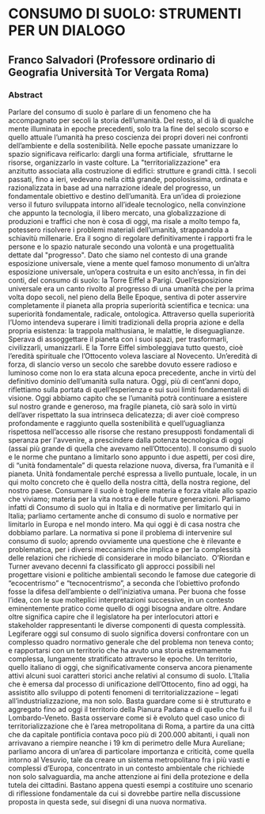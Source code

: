 # CONSUMO DI SUOLO: STRUMENTI PER UN DIALOGO
## Franco Salvadori  (Professore ordinario di Geografia Università Tor Vergata Roma)

### 

### Abstract


Parlare del consumo di suolo è parlare di un fenomeno che ha accompagnato per secoli la storia dell’umanità. Del resto, al di là di qualche mente illuminata in epoche precedenti, solo tra la fine del secolo scorso e quello attuale l’umanità ha preso coscienza dei propri doveri nei confronti dell’ambiente e della sostenibilità. Nelle epoche passate umanizzare lo spazio significava reificarlo: dargli una forma artificiale,  sfruttarne le risorse, organizzarlo in vaste colture. La "territorializzazione" era anzitutto associata alla costruzione di edifici: strutture e grandi città. I secoli passati, fino a ieri, vedevano nella città grande, popolosissima, ordinata e razionalizzata in base ad una narrazione ideale del progresso, un fondamentale obiettivo e destino dell’umanità. Era un’idea di proiezione verso il futuro sviluppata intorno all’ideale tecnologico, nella convinzione che appunto la tecnologia, il libero mercato, una globalizzazione di produzioni e traffici che non è cosa di oggi, ma risale a molto tempo fa, potessero risolvere i problemi materiali dell’umanità, strappandola a schiavitù millenarie. Era il sogno di regolare definitivamente i rapporti fra le persone e lo spazio naturale secondo una volontà e una progettualità dettate dal "progresso".
Dato che siamo nel contesto di una grande esposizione universale, viene a mente quel famoso monumento di un’altra esposizione universale, un’opera costruita e un esito anch’essa, in fin dei conti, del consumo di suolo: la Torre Eiffel a Parigi. Quell’esposizione universale era un canto rivolto al progresso di una umanità che per la prima volta dopo secoli, nel pieno della Belle Epoque, sentiva di poter asservire completamente il pianeta alla propria superiorità scientifica e tecnica: una superiorità fondamentale, radicale, ontologica. Attraverso quella superiorità l’Uomo intendeva superare i limiti tradizionali della propria azione e della propria esistenza: la trappola malthusiana, le malattie, le diseguaglianze. Sperava di assoggettare il pianeta con i suoi spazi, per trasformarli, civilizzarli, umanizzarli. E la Torre Eiffel simboleggiava tutto questo, cioè l’eredità spirituale che l’Ottocento voleva lasciare al Novecento. Un’eredità di forza, di slancio verso un secolo che sarebbe dovuto essere radioso e luminoso come non lo era stata alcuna epoca precedente, anche in virtù del definitivo dominio dell’umanità sulla natura. Oggi, più di cent’anni dopo, riflettiamo sulla portata di quell’esperienza e sui suoi limiti fondamentali di visione. Oggi abbiamo capito che se l’umanità potrà continuare a esistere sul nostro grande e generoso, ma fragile pianeta, ciò sarà solo in virtù dell’aver rispettato la sua intrinseca delicatezza; di aver cioè compreso profondamente e raggiunto quella sostenibilità e quell’uguaglianza rispettosa nell’accesso alle risorse che restano presupposti fondamentali di speranza per l'avvenire, a prescindere dalla potenza tecnologica di oggi (assai più grande di quella che avevamo nell’Ottocento).
Il consumo di suolo e le norme che puntano a limitarlo sono appunto i due aspetti, per così dire, di “unità fondamentale” di questa relazione nuova, diversa, fra l’umanità e il pianeta. Unità fondamentale perché espressa a livello puntuale, locale, in un qui molto concreto che è quello della nostra città, della nostra regione, del nostro paese. Consumare il suolo è togliere materia e forza vitale allo spazio che viviamo; materia per la vita nostra e delle future generazioni. Parliamo infatti di Consumo di suolo qui in Italia e di normative per limitarlo qui in Italia; parliamo certamente anche di consumo di suolo e normative per limitarlo in Europa e nel mondo intero. Ma qui oggi è di casa nostra che dobbiamo parlare.
La normativa si pone il problema di intervenire sul consumo di suolo; aprendo ovviamente una questione che è rilevante e problematica, per i diversi meccanismi che implica e per la complessità delle relazioni che richiede di considerare in modo bilanciato.  O’Riordan e Turner avevano decenni fa classificato gli approcci possibili nel progettare visioni e politiche ambientali secondo le famose due categorie di “ecocentrismo” e “tecnocentrismo”, a seconda che l’obiettivo profondo fosse la difesa dell’ambiente o dell’iniziativa umana. Per buona che fosse l’idea, con le sue molteplici interpretazioni successive, in un contesto eminentemente pratico come quello di oggi bisogna andare oltre. Andare oltre significa capire che il legislatore ha per interlocutori attori e stakeholder rappresentanti le diverse componenti di questa complessità. Legiferare oggi sul consumo di suolo significa doversi confrontare con un complesso quadro normativo generale che del problema non teneva conto; e rapportarsi con un territorio che ha avuto una storia estremamente complessa, lungamente stratificato attraverso le epoche. Un territorio, quello italiano di oggi, che significativamente conserva ancora pienamente attivi alcuni suoi caratteri storici anche relativi al consumo di suolo.
L’Italia che è emersa dal processo di unificazione dell’Ottocento, fino ad oggi, ha assistito allo sviluppo di potenti fenomeni di territorializzazione – legati all’industrializzazione, ma non solo. Basta guardare come si è strutturato e aggregato fino ad oggi il territorio della Pianura Padana e di quello che fu il Lombardo-Veneto. Basta osservare come si è evoluto quel caso unico di territorializzazione che è l’area metropolitana di Roma, a partire da una città che da capitale pontificia contava poco più di 200.000 abitanti, i quali non arrivavano a riempire neanche i 19 km di perimetro delle Mura Aureliane; parliamo ancora di un’area di particolare importanza e criticità, come quella intorno al Vesuvio, tale da creare un sistema metropolitano fra i più vasti e complessi d’Europa, concentrato in un contesto ambientale che richiede non solo salvaguardia, ma anche attenzione ai fini della protezione e della tutela dei cittadini. Bastano appena questi esempi a costituire uno scenario di riflessione fondamentale da cui si dovrebbe partire nella discussione proposta in questa sede, sui disegni di una nuova normativa.

